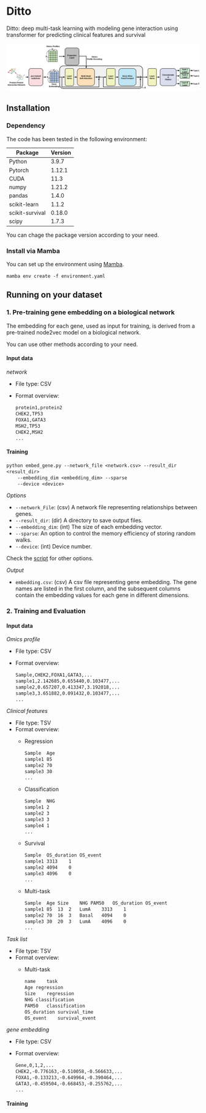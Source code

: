 # Ditto
Ditto: deep multi-task learning with modeling gene interaction using transformer for predicting clinical features and survival

<p align="center">
	<img src="./img/Ditto.svg" />
</p>

## Installation

### Dependency

The code has been tested in the following environment:


| Package           | Version   |
|-------------------|-----------|
| Python            | 3.9.7     |
| Pytorch           | 1.12.1    |
| CUDA              | 11.3      |
| numpy             | 1.21.2    |
| pandas            | 1.4.0     |
| scikit-learn      | 1.1.2     |
| scikit-survival   | 0.18.0    |
| scipy             | 1.7.3     |

You can chage the package version according to your need.

### Install via Mamba

You can set up the environment using [Mamba](https://github.com/conda-forge/miniforge).
```
mamba env create -f environment.yaml
```

## Running on your dataset

### 1. Pre-training gene embedding on a biological network

The embedding for each gene, used as input for training, is derived from a pre-trained node2vec model on a biological network.

You can use other methods according to your need.

#### Input data

*network*

* File type: CSV
* Format overview:

    ```
    protein1,protein2
    CHEK2,TP53
    FOXA1,GATA3
    MSH2,TP53
    CHEK2,MSH2
    ...
    ```

#### Training

```
python embed_gene.py --network_file <network.csv> --result_dir <result_dir>
    --embedding_dim <embedding_dim> --sparse
    --device <device>
```

*Options*

- `--network_File`: (csv) A network file representing relationships between genes.
- `--result_dir`: (dir) A directory to save output files.
- `--embedding_dim`: (int) The size of each embedding vector.
- `--sparse`: An option to control the memory efficiency of storing random walks.
- `--device`: (int) Device number.

Check the [script](https://github.com/BonilKoo/Ditto/blob/main/src/embed_gene.py#L19) for other options.

*Output*

- `embedding.csv`: (csv) A csv file representing gene embedding. The gene names are listed in the first column, and the subsequent columns contain the embedding values for each gene in different dimensions.

### 2. Training and Evaluation

#### Input data

*Omics profile*

* File type: CSV
* Format overview:

    ```
    Sample,CHEK2,FOXA1,GATA3,...
    sample1,2.142685,0.655440,0.103477,...
    sample2,0.657207,0.413347,3.192018,...
    sample3,3.651882,0.091432,0.103477,...
    ...
    ```

*Clinical features*

* File type: TSV
* Format overview:
    - Regression

        ```
        Sample	Age
        sample1 85
        sample2 70
        sample3 30
        ...
        ```

    - Classification

        ```
        Sample  NHG
        sample1 2
        sample2 3
        sample3 3
        sample4 1
        ...
        ```

    - Survival

        ```
        Sample	OS_duration	OS_event
        sample1 3313    1
        sample2 4094    0
        sample3 4096    0
        ...
        ```

    - Multi-task

        ```
        Sample  Age Size    NHG PAM50   OS_duration OS_event
        sample1 85  13  2   LumA    3313    1
        sample2 70  16  3   Basal   4094    0
        sample3 30  20  3   LumA    4096    0
        ...
        ```

*Task list*

* File type: TSV
* Format overview:
    - Multi-task

        ```
        name    task
        Age regression
        Size    regression
        NHG classification
        PAM50   classification
        OS_duration survival_time
        OS_event    survival_event
        ```

*gene embedding*

* File type: CSV
* Format overview:

    ```
    Gene,0,1,2,...
    CHEK2,-0.776163,-0.510058,-0.566633,...
    FOXA1,-0.133213,-0.649964,-0.390464,...
    GATA3,-0.459504,-0.668453,-0.255762,...
    ...
    ```

#### Training

